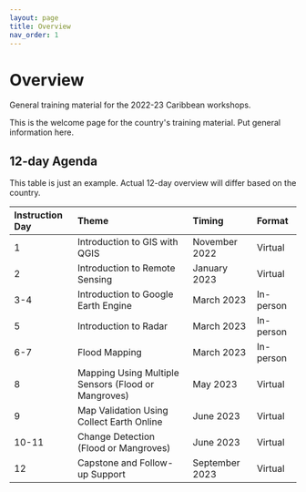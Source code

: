 ```yaml
---
layout: page
title: Overview
nav_order: 1
---
```


# Overview
General training material for the 2022-23 Caribbean workshops.

This is the welcome page for the country's training material. Put general information here. 

## 12-day Agenda
This table is just an example. Actual 12-day overview will differ based on the country.

| Instruction Day | Theme                                               | Timing         | Format    |
|:----------------|:----------------------------------------------------|:---------------|:----------|
| 1               | Introduction to GIS with QGIS                       | November 2022  | Virtual   | 
| 2               | Introduction to Remote Sensing                      | January 2023   | Virtual   |
| 3-4             | Introduction to Google Earth Engine                 | March 2023     | In-person |
| 5               | Introduction to Radar                               | March 2023     | In-person |
| 6-7             | Flood Mapping                                       | March 2023     | In-person | 
| 8               | Mapping Using Multiple Sensors (Flood or Mangroves) | May 2023       | Virtual   |
| 9               | Map Validation Using Collect Earth Online           | June 2023      | Virtual   |
| 10-11           | Change Detection (Flood or Mangroves)               | June 2023      | Virtual   |
| 12              | Capstone and Follow-up Support                      | September 2023 | Virtual   |

